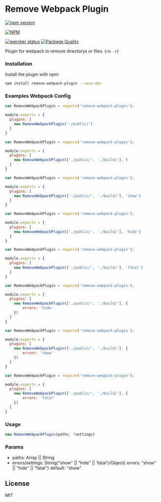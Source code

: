 # Remove Webpack Plugin

[![npm version](https://badge.fury.io/js/remove-webpack-plugin.svg)](https://badge.fury.io/js/remove-webpack-plugin)

[![NPM](https://nodei.co/npm/remove-webpack-plugin.png?downloads=true&downloadRank=true&stars=true)](https://nodei.co/npm/remove-webpack-plugin/)

[![wercker status](https://app.wercker.com/status/16bc0b80e4385b9d38ee4d2f742c962c/m "wercker status")](https://app.wercker.com/project/bykey/16bc0b80e4385b9d38ee4d2f742c962c)
[![Package Quality](http://npm.packagequality.com/badge/remove-webpack-plugin.png)](http://packagequality.com/#?package=remove-webpack-plugin)

Plugin for webpack to remove directorys or files. (`rm -r`)

### Installation

Install the plugin with npm:

```sh
npm install remove-webpack-plugin --save-dev
```

### Examples Webpack Config

```javascript
var RemoveWebpackPlugin = require('remove-webpack-plugin');

module.exports = {
  plugins: [
    new RemoveWebpackPlugin('./public/')
  ]
}
```

```javascript
var RemoveWebpackPlugin = require('remove-webpack-plugin');

module.exports = {
  plugins: [
    new RemoveWebpackPlugin(['./public/', './build/'], )
  ]
}
```

```javascript
var RemoveWebpackPlugin = require('remove-webpack-plugin');

module.exports = {
  plugins: [
    new RemoveWebpackPlugin(['./public/', './build/'], 'show')
  ]
}
```

```javascript
var RemoveWebpackPlugin = require('remove-webpack-plugin');

module.exports = {
  plugins: [
    new RemoveWebpackPlugin(['./public/', './build/'], 'hide')
  ]
}
```

```javascript
var RemoveWebpackPlugin = require('remove-webpack-plugin');

module.exports = {
  plugins: [
    new RemoveWebpackPlugin(['./public/', './build/'], 'fatal')
  ]
}
```

```javascript
var RemoveWebpackPlugin = require('remove-webpack-plugin');

module.exports = {
  plugins: [
    new RemoveWebpackPlugin(['./public/', './build/'], {
		errors: 'hide'
	})
  ]
}
```

```javascript
var RemoveWebpackPlugin = require('remove-webpack-plugin');

module.exports = {
  plugins: [
    new RemoveWebpackPlugin(['./public/', './build/'], {
		errors: 'show'
	})
  ]
}
```

```javascript
var RemoveWebpackPlugin = require('remove-webpack-plugin');

module.exports = {
  plugins: [
    new RemoveWebpackPlugin(['./public/', './build/'], {
		errors: 'fatal'
	})
  ]
}
```

### Usage

```javascript
new RemoveWebpackPlugin(paths, ?settings)
```

### Params

- paths: Array || String
- errors/settings: String("show" || "hide" || 'fatal')/Object{ errors: "show" || "hide" || "fatal"}
default: "show"

License
----

MIT
